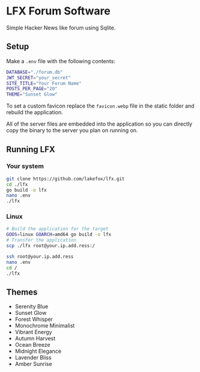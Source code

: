 # LFX Forum Software

Simple Hacker News like forum using Sqlite.

## Setup

Make a `.env` file with the following contents:

```sh
DATABASE="./forum.db"
JWT_SECRET="your_secret"
SITE_TITLE="Your Forum Name"
POSTS_PER_PAGE="20"
THEME="Sunset Glow"
```

To set a custom favicon replace the `favicon.webp` file in the static folder and rebuild the application.

All of the server files are embedded into the application so you can directly copy the binary to the server you plan on running on.

## Running LFX

### Your system

```sh
git clone https://github.com/lakefox/lfx.git
cd ./lfx
go build -o lfx
nano .env
./lfx
```

### Linux

```sh
# Build the application for the target
GOOS=linux GOARCH=amd64 go build -o lfx
# Transfer the application
scp ./lfx root@your.ip.add.ress:/

ssh root@your.ip.add.ress
nano .env
cd /
./lfx
```

## Themes

- Serenity Blue
- Sunset Glow
- Forest Whisper
- Monochrome Minimalist
- Vibrant Energy
- Autumn Harvest
- Ocean Breeze
- Midnight Elegance
- Lavender Bliss
- Amber Sunrise
